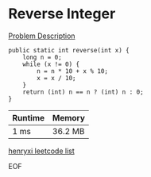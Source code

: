 # Reverse Integer
[Problem Description](https://leetcode.com/problems/reverse-integer/)

```
public static int reverse(int x) {
    long n = 0;
    while (x != 0) {
        n = n * 10 + x % 10;
        x = x / 10;
    }
    return (int) n == n ? (int) n : 0;
}
```

| Runtime       | Memory     | 
| :------------- | :---------- |
| 1 ms | 36.2 MB	   |


[henryxi leetcode list](http://www.henryxi.com/leetcode)

EOF